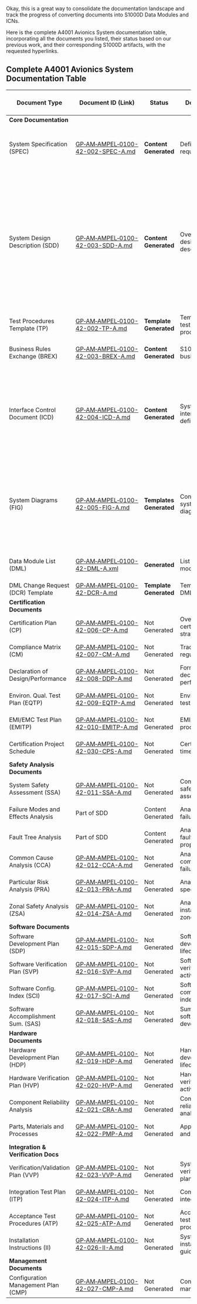 Okay, this is a great way to consolidate the documentation landscape and track the progress of converting documents into S1000D Data Modules and ICNs.

Here is the complete A4001 Avionics System documentation table, incorporating all the documents you listed, their status based on our previous work, and their corresponding S1000D artifacts, with the requested hyperlinks.

## Complete A4001 Avionics System Documentation Table

| Document Type                     | Document ID (Link)                                                                                   | Status              | Description                                       | Mapped S1000D Artifact(s)                                                                                                                                                                                             |
|-----------------------------------|------------------------------------------------------------------------------------------------------|---------------------|---------------------------------------------------|-----------------------------------------------------------------------------------------------------------------------------------------------------------------------------------------------------------------------|
| **Core Documentation**            |                                                                                                      |                     |                                                   |                                                                                                                                                                                                                         |
| System Specification (SPEC)       | [GP‑AM‑AMPEL‑0100-42-002-SPEC-A.md](gaia-air-crafts/GP-AM/docs/A4001/42/GP‑AM‑AMPEL‑0100-42-002-SPEC-A.md) | **Content Generated** | Defines system requirements                       | Multiple DMs (e.g., GP-AM-A4-42-00-00-02A-050A-00 for Requirements)                                                                                                                                                    |
| System Design Description (SDD)   | [GP‑AM‑AMPEL‑0100-42-003-SDD-A.md](gaia-air-crafts/GP-AM/docs/A4001/42/GP‑AM‑AMPEL‑0100-42-003-SDD-A.md) | **Content Generated** | Overall system design description                 | Multiple DMs (e.g., GP-AM-A4-42-00-00-01A-040A-00 for Architecture, GP-AM-A4-42-00-00-03A-070A-00 for Hardware Design, GP-AM-A4-42-00-00-05A-040A-D for Safety Analysis Overview, etc.)                               |
| Test Procedures Template (TP)     | [GP‑AM‑AMPEL‑0100-42-002-TP-A.md](gaia-air-crafts/GP-AM/docs/A4001/42/GP‑AM‑AMPEL‑0100-42-002-TP-A.md) | **Template Generated**| Template for test procedures                      | GP-AM-A4-42-00-06A-050A-D                                                                                                                                                                                             |
| Business Rules Exchange (BREX)    | [GP‑AM‑AMPEL‑0100-42-003-BREX-A.md](gaia-air-crafts/GP-AM/docs/A4001/42/GP‑AM‑AMPEL‑0100-42-003-BREX-A.md) | **Content Generated** | S1000D business rules                             | GP-AM-A4-42-00-00-00A-022A-00                                                                                                                                                                                         |
| Interface Control Document (ICD)  | [GP‑AM‑AMPEL‑0100-42-004-ICD-A.md](gaia-air-crafts/GP-AM/docs/A4001/42/GP‑AM‑AMPEL‑0100-42-004-ICD-A.md) | **Content Generated** | System interface definitions                      | GP-AM-A4-42-00-00-02A-060A-D, GP-AM-A4-42-00-00-02A-061A-D, GP-AM-A4-42-00-00-02A-062A-D, GP-AM-A4-42-00-00-02A-063A-D                                                                                                 |
| System Diagrams (FIG)             | [GP‑AM‑AMPEL‑0100-42-005-FIG-A.md](gaia-air-crafts/GP-AM/docs/A4001/42/GP‑AM‑AMPEL‑0100-42-005-FIG-A.md) | **Templates Generated**| Consolidated system diagrams                      | Multiple ICNs (e.g., ICN-AMPEL-A-A4001-10001-00001-A-001-01, ICN-AMPEL-A-A4001-20001-00001-A-001-01, etc.)                                                                                                               |
| Data Module List (DML)            | [GP‑AM‑AMPEL‑0100-42-DML-A.xml](gaia-air-crafts/GP-AM/docs/A4001/42/GP‑AM‑AMPEL‑0100-42-DML-A.xml)       | **Generated**       | List of all data modules                          | GP-AM-A4-42-00-00-00A-003A-00                                                                                                                                                                                         |
| DML Change Request (DCR) Template | [GP‑AM‑AMPEL‑0100-42-DCR-A.md](gaia-air-crafts/GP-AM/docs/A4001/42/GP‑AM‑AMPEL‑0100-42-DCR-A.md)         | **Template Generated**| Template for DML changes                          | N/A (Process Document)                                                                                                                                                                                                |
| **Certification Documents**       |                                                                                                      |                     |                                                   |                                                                                                                                                                                                                         |
| Certification Plan (CP)           | [GP‑AM‑AMPEL‑0100-42-006-CP-A.md](gaia-air-crafts/GP-AM/docs/A4001/42/GP‑AM‑AMPEL‑0100-42-006-CP-A.md) | Not Generated       | Overall certification strategy                    | GP-AM-A4-42-00-00-07A-040A-D                                                                                                                                                                                          |
| Compliance Matrix (CM)            | [GP‑AM‑AMPEL‑0100-42-007-CM-A.md](gaia-air-crafts/GP-AM/docs/A4001/42/GP‑AM‑AMPEL‑0100-42-007-CM-A.md) | Not Generated       | Traceability to regulations                       | GP-AM-A4-42-00-00-07A-050A-D                                                                                                                                                                                          |
| Declaration of Design/Performance | [GP‑AM‑AMPEL‑0100-42-008-DDP-A.md](gaia-air-crafts/GP-AM/docs/A4001/42/GP‑AM‑AMPEL‑0100-42-008-DDP-A.md) | Not Generated       | Formal declaration of performance                 | GP-AM-A4-42-00-00-07A-060A-D                                                                                                                                                                                          |
| Environ. Qual. Test Plan (EQTP)   | [GP‑AM‑AMPEL‑0100-42-009-EQTP-A.md](gaia-air-crafts/GP-AM/docs/A4001/42/GP‑AM‑AMPEL‑0100-42-009-EQTP-A.md)| Not Generated       | Environmental testing plan                        | GP-AM-A4-42-00-00-06A-080A-D                                                                                                                                                                                          |
| EMI/EMC Test Plan (EMITP)         | [GP‑AM‑AMPEL‑0100-42-010-EMITP-A.md](gaia-air-crafts/GP-AM/docs/A4001/42/GP‑AM‑AMPEL‑0100-42-010-EMITP-A.md)| Not Generated       | EMI/EMC test procedures                           | GP-AM-A4-42-00-00-06A-081A-D                                                                                                                                                                                          |
| Certification Project Schedule    | [GP‑AM‑AMPEL‑0100-42-030-CPS-A.md](gaia-air-crafts/GP-AM/docs/A4001/42/GP‑AM‑AMPEL‑0100-42-030-CPS-A.md)| Not Generated       | Certification timeline                            | GP-AM-A4-42-00-00-07A-030A-D                                                                                                                                                                                          |
| **Safety Analysis Documents**     |                                                                                                      |                     |                                                   |                                                                                                                                                                                                                         |
| System Safety Assessment (SSA)    | [GP‑AM‑AMPEL‑0100-42-011-SSA-A.md](gaia-air-crafts/GP-AM/docs/A4001/42/GP‑AM‑AMPEL‑0100-42-011-SSA-A.md) | Not Generated       | Comprehensive safety assessment                   | GP-AM-A4-42-00-00-05A-070A-D                                                                                                                                                                                          |
| Failure Modes and Effects Analysis| Part of SDD                                                                                          | Content Generated   | Analysis of failure modes                         | GP-AM-A4-42-00-00-05A-050A-D                                                                                                                                                                                          |
| Fault Tree Analysis               | Part of SDD                                                                                          | Content Generated   | Analysis of fault propagation                     | GP-AM-A4-42-00-00-05A-060A-D                                                                                                                                                                                          |
| Common Cause Analysis (CCA)       | [GP‑AM‑AMPEL‑0100-42-012-CCA-A.md](gaia-air-crafts/GP-AM/docs/A4001/42/GP‑AM‑AMPEL‑0100-42-012-CCA-A.md) | Not Generated       | Analysis of common mode failures                  | GP-AM-A4-42-00-00-05A-071A-D                                                                                                                                                                                          |
| Particular Risk Analysis (PRA)    | [GP‑AM‑AMPEL‑0100-42-013-PRA-A.md](gaia-air-crafts/GP-AM/docs/A4001/42/GP‑AM‑AMPEL‑0100-42-013-PRA-A.md) | Not Generated       | Analysis of specific risks                        | GP-AM-A4-42-00-00-05A-072A-D                                                                                                                                                                                          |
| Zonal Safety Analysis (ZSA)       | [GP‑AM‑AMPEL‑0100-42-014-ZSA-A.md](gaia-air-crafts/GP-AM/docs/A4001/42/GP‑AM‑AMPEL‑0100-42-014-ZSA-A.md) | Not Generated       | Analysis of installation zones                    | GP-AM-A4-42-00-00-05A-073A-D                                                                                                                                                                                          |
| **Software Documents**            |                                                                                                      |                     |                                                   |                                                                                                                                                                                                                         |
| Software Development Plan (SDP)   | [GP‑AM‑AMPEL‑0100-42-015-SDP-A.md](gaia-air-crafts/GP-AM/docs/A4001/42/GP‑AM‑AMPEL‑0100-42-015-SDP-A.md) | Not Generated       | Software development lifecycle                    | GP-AM-A4-42-00-00-04A-040A-D                                                                                                                                                                                          |
| Software Verification Plan (SVP)  | [GP‑AM‑AMPEL‑0100-42-016-SVP-A.md](gaia-air-crafts/GP-AM/docs/A4001/42/GP‑AM‑AMPEL‑0100-42-016-SVP-A.md) | Not Generated       | Software verification activities                  | GP-AM-A4-42-00-00-04A-050A-D                                                                                                                                                                                          |
| Software Config. Index (SCI)      | [GP‑AM‑AMPEL‑0100-42-017-SCI-A.md](gaia-air-crafts/GP-AM/docs/A4001/42/GP‑AM‑AMPEL‑0100-42-017-SCI-A.md) | Not Generated       | Software component index                          | GP-AM-A4-42-00-00-04A-060A-D                                                                                                                                                                                          |
| Software Accomplishment Sum. (SAS)| [GP‑AM‑AMPEL‑0100-42-018-SAS-A.md](gaia-air-crafts/GP-AM/docs/A4001/42/GP‑AM‑AMPEL‑0100-42-018-SAS-A.md) | Not Generated       | Summary of software development                   | GP-AM-A4-42-00-00-04A-070A-D                                                                                                                                                                                          |
| **Hardware Documents**            |                                                                                                      |                     |                                                   |                                                                                                                                                                                                                         |
| Hardware Development Plan (HDP)   | [GP‑AM‑AMPEL‑0100-42-019-HDP-A.md](gaia-air-crafts/GP-AM/docs/A4001/42/GP‑AM‑AMPEL‑0100-42-019-HDP-A.md) | Not Generated       | Hardware development lifecycle                    | GP-AM-A4-42-00-00-03A-040A-D                                                                                                                                                                                          |
| Hardware Verification Plan (HVP)  | [GP‑AM‑AMPEL‑0100-42-020-HVP-A.md](gaia-air-crafts/GP-AM/docs/A4001/42/GP‑AM‑AMPEL‑0100-42-020-HVP-A.md) | Not Generated       | Hardware verification activities                  | GP-AM-A4-42-00-00-03A-050A-D                                                                                                                                                                                          |
| Component Reliability Analysis    | [GP‑AM‑AMPEL‑0100-42-021-CRA-A.md](gaia-air-crafts/GP-AM/docs/A4001/42/GP‑AM‑AMPEL‑0100-42-021-CRA-A.md) | Not Generated       | Component reliability analysis                    | GP-AM-A4-42-00-00-03A-060A-D                                                                                                                                                                                          |
| Parts, Materials and Processes    | [GP‑AM‑AMPEL‑0100-42-022-PMP-A.md](gaia-air-crafts/GP-AM/docs/A4001/42/GP‑AM‑AMPEL‑0100-42-022-PMP-A.md) | Not Generated       | Approved parts and materials                      | GP-AM-A4-42-00-00-03A-070A-D                                                                                                                                                                                          |
| **Integration & Verification Docs** |                                                                                                      |                     |                                                   |                                                                                                                                                                                                                         |
| Verification/Validation Plan (VVP)| [GP‑AM‑AMPEL‑0100-42-023-VVP-A.md](gaia-air-crafts/GP-AM/docs/A4001/42/GP‑AM‑AMPEL‑0100-42-023-VVP-A.md) | Not Generated       | System verification plan                          | GP-AM-A4-42-00-00-06A-070A-D                                                                                                                                                                                          |
| Integration Test Plan (ITP)       | [GP‑AM‑AMPEL‑0100-42-024-ITP-A.md](gaia-air-crafts/GP-AM/docs/A4001/42/GP‑AM‑AMPEL‑0100-42-024-ITP-A.md) | Not Generated       | Component integration plan                        | GP-AM-A4-42-00-00-06A-071A-D                                                                                                                                                                                          |
| Acceptance Test Procedures (ATP)  | [GP‑AM‑AMPEL‑0100-42-025-ATP-A.md](gaia-air-crafts/GP-AM/docs/A4001/42/GP‑AM‑AMPEL‑0100-42-025-ATP-A.md) | Not Generated       | Acceptance test procedures                      | GP-AM-A4-42-00-00-06A-072A-D                                                                                                                                                                                          |
| Installation Instructions (II)    | [GP‑AM‑AMPEL‑0100-42-026-II-A.md](gaia-air-crafts/GP-AM/docs/A4001/42/GP‑AM‑AMPEL‑0100-42-026-II-A.md) | Not Generated       | System installation guide                         | GP-AM-A4-42-00-00-08A-040A-D                                                                                                                                                                                          |
| **Management Documents**          |                                                                                                      |                     |                                                   |                                                                                                                                                                                                                         |
| Configuration Management Plan (CMP)| [GP‑AM‑AMPEL‑0100-42-027-CMP-A.md](gaia-air-crafts/GP-AM/docs/A4001/42/GP‑AM‑AMPEL‑0100-42-027-CMP-A.md) | Not Generated       | Configuration management                          | GP-AM-A4-42-00-00-09A-040A-D                                                              
